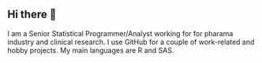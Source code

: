 ## Hi there 👋

I am a Senior Statistical Programmer/Analyst working for for pharama industry and clinical research. I use GitHub for a couple of work-related and hobby projects. My main languages are R and SAS.

<!--
**hamzarahal/hamzarahal** is a ✨ _special_ ✨ repository because its `README.md` (this file) appears on your GitHub profile.

Here are some ideas to get you started:

- 🔭 I’m currently working on ...
- 🌱 I’m currently learning ...
- 👯 I’m looking to collaborate on ...
- 🤔 I’m looking for help with ...
- 💬 Ask me about ...
- 📫 How to reach me: ...
- 😄 Pronouns: ...
- ⚡ Fun fact: ...
-->
